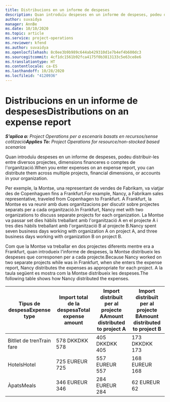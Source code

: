 ```yaml
---
title: Distribucions en un informe de despeses
description: Quan introduïu despeses en un informe de despeses, podeu distribuir-les entre diversos projectes, entitats jurídiques o comptes de l'organització.
author: suvaidya
manager: AnnBe
ms.date: 10/10/2020
ms.topic: article
ms.service: project-operations
ms.reviewer: kfend
ms.author: suvaidya
ms.openlocfilehash: 8c0ee3b9b989c644ab429310d1e7b4ef4b600dc3
ms.sourcegitcommit: 4cf1dc1561b92fca4175f0b3813133c5e63ce8e6
ms.translationtype: HT
ms.contentlocale: ca-ES
ms.lasthandoff: 10/28/2020
ms.locfileid: "4120936"
---
```

# <a name="distributions-on-an-expense-report"></a><span data-ttu-id="7f1c6-103">Distribucions en un informe de despeses</span><span class="sxs-lookup"><span data-stu-id="7f1c6-103">Distributions on an expense report</span></span>

<span data-ttu-id="7f1c6-104">_**S'aplica a:** Project Operations per a escenaris basats en recursos/sense cotització_</span><span class="sxs-lookup"><span data-stu-id="7f1c6-104">_**Applies To:** Project Operations for resource/non-stocked based scenarios_</span></span>

<span data-ttu-id="7f1c6-105">Quan introduïu despeses en un informe de despeses, podeu distribuir-les entre diversos projectes, dimensions financeres o comptes de l'organització.</span><span class="sxs-lookup"><span data-stu-id="7f1c6-105">When you enter expenses on an expense report, you can distribute them across multiple projects, financial dimensions, or accounts in your organization.</span></span>

<span data-ttu-id="7f1c6-106">Per exemple, la Montse, una representant de vendes de Fabrikam, va viatjar des de Copenhaguen fins a Frankfurt.</span><span class="sxs-lookup"><span data-stu-id="7f1c6-106">For example, Nancy, a Fabrikam sales representative, traveled from Copenhagen to Frankfurt.</span></span> <span data-ttu-id="7f1c6-107">A Frankfurt, la Montse es va reunir amb dues organitzacions per discutir sobre projectes separats per a cada organització.</span><span class="sxs-lookup"><span data-stu-id="7f1c6-107">In Frankfurt, Nancy met with two organizations to discuss separate projects for each organization.</span></span> <span data-ttu-id="7f1c6-108">La Montse va passar set dies hàbils treballant amb l'organització A en el projecte A i tres dies hàbils treballant amb l'organització B al projecte B.</span><span class="sxs-lookup"><span data-stu-id="7f1c6-108">Nancy spent seven business days working with organization A on project A, and three business days working with organization B on project B.</span></span>

<span data-ttu-id="7f1c6-109">Com que la Montse va treballar en dos projectes diferents mentre era a Frankfurt, quan introdueix l'informe de despeses, la Montse distribueix les despeses que corresponen per a cada projecte.</span><span class="sxs-lookup"><span data-stu-id="7f1c6-109">Because Nancy worked on two separate projects while was in Frankfurt, when she enters the expense report, Nancy distributes the expenses as appropriate for each project.</span></span> <span data-ttu-id="7f1c6-110">A la taula següent es mostra com la Montse distribueix les despeses.</span><span class="sxs-lookup"><span data-stu-id="7f1c6-110">The following table shows how Nancy distributed the expenses.</span></span>

| <span data-ttu-id="7f1c6-111">Tipus de despesa</span><span class="sxs-lookup"><span data-stu-id="7f1c6-111">Expense type</span></span> | <span data-ttu-id="7f1c6-112">Import total de la despesa</span><span class="sxs-lookup"><span data-stu-id="7f1c6-112">Total expense amount</span></span> | <span data-ttu-id="7f1c6-113">Import distribuït per al projecte A</span><span class="sxs-lookup"><span data-stu-id="7f1c6-113">Amount distributed to project A</span></span> | <span data-ttu-id="7f1c6-114">Import distribuït per al projecte B</span><span class="sxs-lookup"><span data-stu-id="7f1c6-114">Amount distributed to project B</span></span> |
|--------------|----------------------|---------------------------------|---------------------------------|
| <span data-ttu-id="7f1c6-115">Bitllet de tren</span><span class="sxs-lookup"><span data-stu-id="7f1c6-115">Train fare</span></span>   | <span data-ttu-id="7f1c6-116">578 DKK</span><span class="sxs-lookup"><span data-stu-id="7f1c6-116">DKK 578</span></span>              | <span data-ttu-id="7f1c6-117">405 DKK</span><span class="sxs-lookup"><span data-stu-id="7f1c6-117">DKK 405</span></span>                         | <span data-ttu-id="7f1c6-118">173 DKK</span><span class="sxs-lookup"><span data-stu-id="7f1c6-118">DKK 173</span></span>                         |
| <span data-ttu-id="7f1c6-119">Hotels</span><span class="sxs-lookup"><span data-stu-id="7f1c6-119">Hotel</span></span>        | <span data-ttu-id="7f1c6-120">725 EUR</span><span class="sxs-lookup"><span data-stu-id="7f1c6-120">EUR 725</span></span>              | <span data-ttu-id="7f1c6-121">557 EUR</span><span class="sxs-lookup"><span data-stu-id="7f1c6-121">EUR 557</span></span>                         | <span data-ttu-id="7f1c6-122">168 EUR</span><span class="sxs-lookup"><span data-stu-id="7f1c6-122">EUR 168</span></span>                         |
| <span data-ttu-id="7f1c6-123">Àpats</span><span class="sxs-lookup"><span data-stu-id="7f1c6-123">Meals</span></span>        | <span data-ttu-id="7f1c6-124">346 EUR</span><span class="sxs-lookup"><span data-stu-id="7f1c6-124">EUR 346</span></span>              | <span data-ttu-id="7f1c6-125">284 EUR</span><span class="sxs-lookup"><span data-stu-id="7f1c6-125">EUR 284</span></span>                         | <span data-ttu-id="7f1c6-126">62 EUR</span><span class="sxs-lookup"><span data-stu-id="7f1c6-126">EUR 62</span></span>                          |
